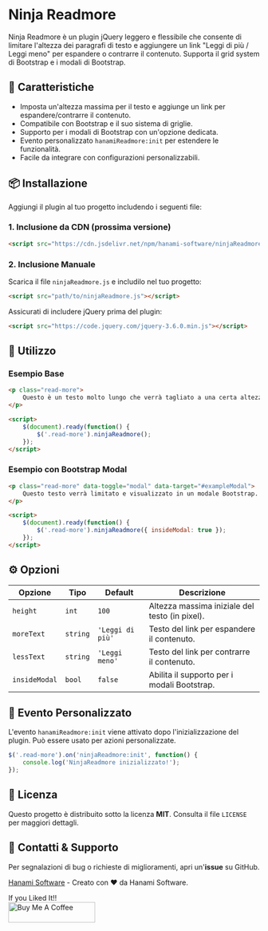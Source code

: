 # Ninja Readmore
Ninja Readmore è un plugin jQuery leggero e flessibile che consente di limitare l'altezza dei paragrafi di testo e aggiungere un link "Leggi di più / Leggi meno" per espandere o contrarre il contenuto. Supporta il grid system di Bootstrap e i modali di Bootstrap.

## 🚀 Caratteristiche

- Imposta un'altezza massima per il testo e aggiunge un link per espandere/contrarre il contenuto.
- Compatibile con Bootstrap e il suo sistema di griglie.
- Supporto per i modali di Bootstrap con un'opzione dedicata.
- Evento personalizzato `hanamiReadmore:init` per estendere le funzionalità.
- Facile da integrare con configurazioni personalizzabili.

## 📦 Installazione

Aggiungi il plugin al tuo progetto includendo i seguenti file:

### 1. Inclusione da CDN (prossima versione)
```html
<script src="https://cdn.jsdelivr.net/npm/hanami-software/ninjaReadmore.min.js"></script>
```

### 2. Inclusione Manuale
Scarica il file `ninjaReadmore.js` e includilo nel tuo progetto:

```html
<script src="path/to/ninjaReadmore.js"></script>
```

Assicurati di includere jQuery prima del plugin:
```html
<script src="https://code.jquery.com/jquery-3.6.0.min.js"></script>
```

## 🔧 Utilizzo

### Esempio Base
```html
<p class="read-more">
    Questo è un testo molto lungo che verrà tagliato a una certa altezza...
</p>

<script>
    $(document).ready(function() {
        $('.read-more').ninjaReadmore();
    });
</script>
```

### Esempio con Bootstrap Modal
```html
<p class="read-more" data-toggle="modal" data-target="#exampleModal">
    Questo testo verrà limitato e visualizzato in un modale Bootstrap.
</p>

<script>
    $(document).ready(function() {
        $('.read-more').ninjaReadmore({ insideModal: true });
    });
</script>
```

## ⚙️ Opzioni
| Opzione      | Tipo    | Default | Descrizione |
|-------------|--------|---------|-------------|
| `height`    | `int`  | `100`   | Altezza massima iniziale del testo (in pixel). |
| `moreText`  | `string` | `'Leggi di più'` | Testo del link per espandere il contenuto. |
| `lessText`  | `string` | `'Leggi meno'` | Testo del link per contrarre il contenuto. |
| `insideModal` | `bool` | `false` | Abilita il supporto per i modali Bootstrap. |

## 🔄 Evento Personalizzato
L'evento `hanamiReadmore:init` viene attivato dopo l'inizializzazione del plugin. Può essere usato per azioni personalizzate.

```javascript
$('.read-more').on('ninjaReadmore:init', function() {
    console.log('NinjaReadmore inizializzato!');
});
```

## 📜 Licenza
Questo progetto è distribuito sotto la licenza **MIT**. Consulta il file `LICENSE` per maggiori dettagli.

## 📩 Contatti & Supporto
Per segnalazioni di bug o richieste di miglioramenti, apri un'**issue** su GitHub.

[Hanami Software](https://github.com/HanamiSoftware) - Creato con ❤️ da Hanami Software. 

If you Liked It!!
<br/> <a href="https://www.buymeacoffee.com/hanamisoftware" target="_blank"><img src="https://cdn.buymeacoffee.com/buttons/default-orange.png" alt="Buy Me A Coffee" height="41" width="174"></a>
